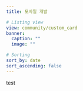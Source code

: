 ```yaml
---
title: 모바일 개발

# Listing view
view: community/custom_card
banner:
  caption: ""
  image: ""

# Sorting
sort_by: date
sort_ascending: false
---
```


test
